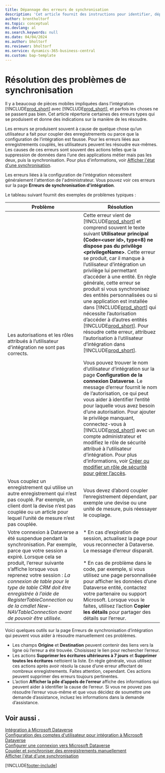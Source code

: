 ```yaml
---
title: Dépannage des erreurs de synchronisation
description: 'Cet article fournit des instructions pour identifier, dépanner et résoudre les erreurs de synchronisation.'
author: brentholtorf
ms.topic: conceptual
ms.devlang: al
ms.search.keywords: null
ms.date: 04/04/2024
ms.author: bholtorf
ms.reviewer: bholtorf
ms.service: dynamics-365-business-central
ms.custom: bap-template
---
```

# Résolution des problèmes de synchronisation

Il y a beaucoup de pièces mobiles impliquées dans l'intégration [!INCLUDE[prod_short](includes/prod_short.md)] avec [!INCLUDE[prod_short](includes/cds_long_md.md)], et parfois les choses ne se passent pas bien. Cet article répertorie certaines des erreurs types qui se produisent et donne des indications sur la manière de les résoudre.

Les erreurs se produisent souvent à cause de quelque chose qu’un utilisateur a fait pour coupler des enregistrements ou parce que la configuration de l’intégration est fausse. Pour les erreurs liées aux enregistrements couplés, les utilisateurs peuvent les résoudre eux-mêmes. Les causes de ces erreurs sont souvent des actions telles que la suppression de données dans l’une des applications métier mais pas les deux, puis la synchronisation. Pour plus d'informations, voir [Afficher l'état d'une synchronisation](admin-how-to-view-synchronization-status.md).

Les erreurs liées à la configuration de l'intégration nécessitent généralement l'attention de l'administrateur. Vous pouvez voir ces erreurs sur la page **Erreurs de synchronisation d'intégration**. 

Le tableau suivant fournit des exemples de problèmes typiques :  

|Problème  |Résolution  |
|---------|---------|
|Les autorisations et les rôles attribués à l’utilisateur d’intégration ne sont pas corrects. | Cette erreur vient de [!INCLUDE[prod_short](includes/cds_long_md.md)] et comprend souvent le texte suivant **Utilisateur principal (Code=\<user id>, type=8) ne dispose pas du privilège \<privilegeName>**. Cette erreur se produit, car il manque à l’utilisateur d’intégration un privilège lui permettant d’accéder à une entité. En règle générale, cette erreur se produit si vous synchronisez des entités personnalisées ou si une application est installée dans [!INCLUDE[prod_short](includes/cds_long_md.md)] qui nécessite l’autorisation d’accéder à d’autres entités [!INCLUDE[prod_short](includes/cds_long_md.md)]. Pour résoudre cette erreur, attribuez l’autorisation à l’utilisateur d’intégration dans [!INCLUDE[prod_short](includes/cds_long_md.md)].<br><br> Vous pouvez trouver le nom d’utilisateur d’intégration sur la page **Configuration de la connexion Dataverse**. Le message d’erreur fournit le nom de l’autorisation, ce qui peut vous aider à identifier l’entité pour laquelle vous avez besoin d’une autorisation. Pour ajouter le privilège manquant, connectez-vous à [!INCLUDE[prod_short](includes/cds_long_md.md)] avec un compte administrateur et modifiez le rôle de sécurité attribué à l’utilisateur d’intégration. Pour plus d’informations, voir [Créer ou modifier un rôle de sécurité pour gérer l’accès](/power-platform/admin/create-edit-security-role). |
|Vous couplez un enregistrement qui utilise un autre enregistrement qui n’est pas couplé. Par exemple, un client dont la devise n’est pas couplée ou un article pour lequel l’unité de mesure n’est pas couplée. | Vous devez d’abord coupler l’enregistrement dépendant, par exemple une devise ou une unité de mesure, puis réessayer le couplage. |
|Votre connexion à Dataverse a été suspendue pendant la synchronisation. Par exemple, parce que votre session a expiré. Lorsque cela se produit, l’erreur suivante s’affiche lorsque vous reprenez votre session : _La connexion de table pour le type de table CRM doit être enregistrée à l’aide de RegisterTableConnection ou de la cmdlet New-NAVTableConnection avant de pouvoir être utilisée._|* En cas d’expiration de session, actualisez la page pour vous reconnecter à Dataverse. Le message d’erreur disparaît.<br><br>* En cas de problème dans le code, par exemple, si vous utilisez une page personnalisée pour afficher les données d’une Dataverse entité, contactez votre partenaire ou support Microsoft. Lorsque vous le faites, utilisez l’action **Copier les détails** pour partager des détails sur l’erreur. |

Voici quelques outils sur la page Erreurs de synchronisation d’intégration qui peuvent vous aider à résoudre manuellement ces problèmes.  

* Les champs **Origine** et **Destination** peuvent contenir des liens vers la ligne où l’erreur a été trouvée. Choisissez le lien pour rechercher l’erreur.  
* Les actions **Supprimer les écritures ultérieures à 7 jours** et **Supprimer toutes les écritures** nettoient la liste. En règle générale, vous utilisez ces actions après avoir résolu la cause d’une erreur affectant de nombreux enregistrements. Faites attention, cependant. Ces actions peuvent supprimer des erreurs toujours pertinentes.
* L’action **Afficher la pile d’appels de l’erreur** affiche des informations qui peuvent aider à identifier la cause de l’erreur. Si vous ne pouvez pas résoudre l’erreur vous-même et que vous décidez de soumettre une demande d’assistance, incluez les informations dans la demande d’assistance.

## Voir aussi .

[Intégration à Microsoft Dataverse](admin-prepare-dynamics-365-for-sales-for-integration.md)  
[Configuration des comptes d'utilisateur pour intégration à Microsoft Dataverse](admin-setting-up-integration-with-dynamics-sales.md)  
[Configurer une connexion vers Microsoft Dataverse](admin-how-to-set-up-a-dynamics-crm-connection.md)  
[Coupler et synchroniser des enregistrements manuellement](admin-how-to-couple-and-synchronize-records-manually.md)  
[Afficher l'état d'une synchronisation](admin-how-to-view-synchronization-status.md)  


[!INCLUDE[footer-include](includes/footer-banner.md)]

